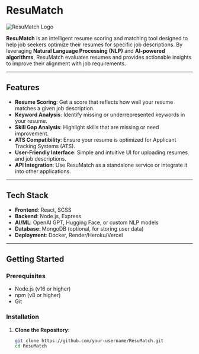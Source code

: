 # **ResuMatch**

![ResuMatch Logo](https://via.placeholder.com/150) <!-- Add a logo if you have one -->

**ResuMatch** is an intelligent resume scoring and matching tool designed to help job seekers optimize their resumes for specific job descriptions. By leveraging **Natural Language Processing (NLP)** and **AI-powered algorithms**, ResuMatch evaluates resumes and provides actionable insights to improve their alignment with job requirements.

---

## **Features**

- **Resume Scoring**: Get a score that reflects how well your resume matches a given job description.
- **Keyword Analysis**: Identify missing or underrepresented keywords in your resume.
- **Skill Gap Analysis**: Highlight skills that are missing or need improvement.
- **ATS Compatibility**: Ensure your resume is optimized for Applicant Tracking Systems (ATS).
- **User-Friendly Interface**: Simple and intuitive UI for uploading resumes and job descriptions.
- **API Integration**: Use ResuMatch as a standalone service or integrate it into other applications.

---

## **Tech Stack**

- **Frontend**: React, SCSS
- **Backend**: Node.js, Express
- **AI/ML**: OpenAI GPT, Hugging Face, or custom NLP models
- **Database**: MongoDB (optional, for storing user data)
- **Deployment**: Docker, Render/Heroku/Vercel

---

## **Getting Started**

### **Prerequisites**
- Node.js (v16 or higher)
- npm (v8 or higher)
- Git

### **Installation**

1. **Clone the Repository**:
   ```bash
   git clone https://github.com/your-username/ResuMatch.git
   cd ResuMatch